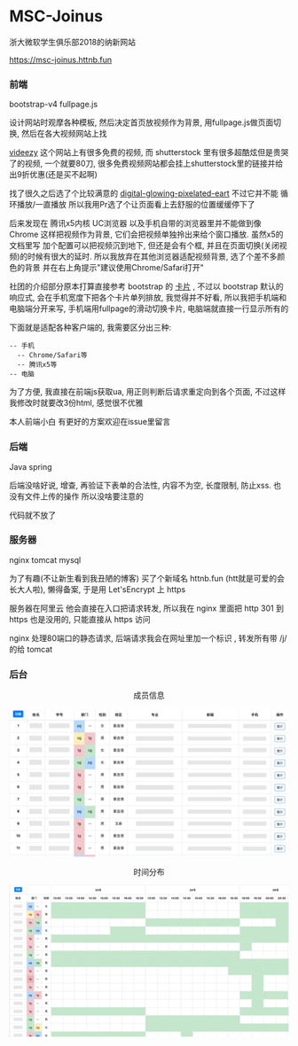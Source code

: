 # MSC-Joinus

浙大微软学生俱乐部2018的纳新网站 

https://msc-joinus.httnb.fun

### 前端
bootstrap-v4 fullpage.js

设计网站时观摩各种模板, 然后决定首页放视频作为背景, 用fullpage.js做页面切换, 然后在各大视频网站上找

[videezy](https://www.videezy.com/backgrounds) 这个网站上有很多免费的视频, 而 shutterstock 里有很多超酷炫但是贵哭了的视频, 一个就要80刀, 很多免费视频网站都会挂上shutterstock里的链接并给出9折优惠(还是买不起啊)

找了很久之后选了个比较满意的 [digital-glowing-pixelated-eart](https://www.videezy.com/abstract/8092-digital-glowing-pixelated-earth) 不过它并不能 循环播放/一直播放 所以我用Pr选了个让页面看上去舒服的位置缓缓停下了

后来发现在 腾讯x5内核 UC浏览器 以及手机自带的浏览器里并不能做到像 Chrome 这样把视频作为背景, 它们会把视频单独拎出来给个窗口播放. 虽然x5的文档里写 加个配置可以把视频沉到地下, 但还是会有个框, 并且在页面切换(关闭视频)的时候有很大的延时. 所以我放弃在其他浏览器适配视频背景, 选了个差不多颜色的背景 并在右上角提示"建议使用Chrome/Safari打开"

社团的介绍部分原本打算直接参考 bootstrap 的 [卡片](https://v4.bootcss.com/docs/4.0/examples/pricing/) , 不过以 bootstrap 默认的响应式, 会在手机宽度下把各个卡片单列排放, 我觉得并不好看, 所以我把手机端和电脑端分开来写, 手机端用fullpage的滑动切换卡片, 电脑端就直接一行显示所有的

下面就是适配各种客户端的, 我需要区分出三种:
```
-- 手机
  -- Chrome/Safari等
  -- 腾讯x5等
-- 电脑
```
为了方便, 我直接在前端js获取ua, 用正则判断后请求重定向到各个页面, 不过这样我修改时就要改3份html, 感觉很不优雅

本人前端小白 有更好的方案欢迎在issue里留言

### 后端
Java spring 

后端没啥好说, 增查, 再验证下表单的合法性, 内容不为空, 长度限制, 防止xss. 也没有文件上传的操作 所以没啥要注意的

代码就不放了

### 服务器
nginx tomcat mysql

为了有趣(不让新生看到我丑陋的博客) 买了个新域名 httnb.fun (htt就是可爱的会长大人啦), 懒得备案, 于是用 Let'sEncrypt 上 https 

服务器在阿里云 他会直接在入口把请求转发, 所以我在 nginx 里面把 http 301 到 https 也是没用的, 只能直接从 https 访问

nginx 处理80端口的静态请求, 后端请求我会在网址里加一个标识 , 转发所有带 /j/ 的给 tomcat

### 后台

<p align=center>成员信息</p>

![成员信息](https://github.com/JasonQS/MSC-Joinus/raw/master/info.jpg)

<p align=center>时间分布</p>

![时间分布](https://github.com/JasonQS/MSC-Joinus/blob/master/time.jpg)

